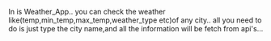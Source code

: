 In is Weather_App..
you can check the weather like(temp,min_temp,max_temp,weather_type etc)of any city..
all you need to do is just type the city name,and all the information will be fetch from api's...
